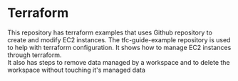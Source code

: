 # Terraform
This repository has terraform examples that uses Github repository to create and modify EC2 instances. 
The tfc-guide-example repository is used to help with terraform configuration.
It shows how to manage EC2 instances through terraform.  
It also has steps to remove data managed by a workspace and to delete the workspace without touching it's managed data
